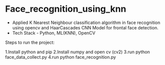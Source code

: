 # Face_recognition_using_knn

- Applied K Nearest Neighbour classification algorithm in face recognition using opencv and HaarCascades CNN
  Model for frontal face detection. 
- Tech Stack - Python, ML(KNN), OpenCV

Steps to run the project:

1.Install python and pip
2.Install numpy and open cv (cv2)
3.run python face_data_collect.py
4.run python face_recognition.py
